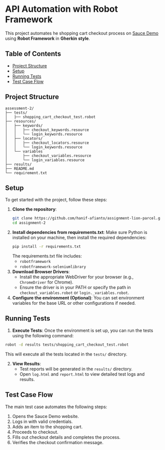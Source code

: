 # API Automation with Robot Framework

This project automates he shopping cart checkout process on [Sauce Demo](https://www.saucedemo.com/) using **Robot Framework** in **Gherkin style**.

## Table of Contents
- [Project Structure](#project-structure)
- [Setup](#setup)
- [Running Tests](#running-tests)
- [Test Case Flow](#test-case-flow)

## Project Structure
```
assessment-2/
├── tests/
│   ├── shopping_cart_checkout_test.robot
├── resources/
│   ├── keywords/
│   │   ├── checkout_keywords.resource
│   │   └── login_keywords.resource
│   ├── locators/
│   │   ├── checkout_locators.resource
│   │   └── login_keywords.resource
│   └── variables
│       ├── checkout_variables.resource
│       └── login_variables.resource
├── results/
├── README.md
└── requirement.txt
```

## Setup

To get started with the project, follow these steps:

1. **Clone the repository**:
   ```bash
   git clone https://github.com/hanif-afianto/assignment-lion-parcel.git
   cd assignment-2
   ```
2. **Install dependencies from requirements.txt**: Make sure Python is installed on your machine, then install the required dependencies:
    ```bash
    pip install -r requirements.txt

    ```
    The requirements.txt file includes:
    - `robotframework`
    - `robotframework-seleniumlibrary`
3. **Download Browser Drivers**:
    - Install the appropriate WebDriver for your browser (e.g., `ChromeDriver` for Chrome).
    - Ensure the driver is in your PATH or specify the path in `checkout_variables.robot` or `login._variables.robot`.
4. **Configure the environment (Optional)**: You can set environment variables for the base URL or other configurations if needed.

## Running Tests

1. **Execute Tests**: Once the environment is set up, you can run the tests using the following command:
```bash
robot -d results tests/shopping_cart_checkout_test.robot
```
This will execute all the tests located in the `tests/` directory.

2. **View Results**:
    - Test reports will be generated in the `results/` directory.
    - Open `log.html` and `report.html` to view detailed test logs and results.

## Test Case Flow

The main test case automates the following steps:

1. Opens the Sauce Demo website.
2. Logs in with valid credentials.
3. Adds an item to the shopping cart.
4. Proceeds to checkout.
5. Fills out checkout details and completes the process.
6. Verifies the checkout confirmation message.